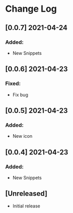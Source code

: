 # Change Log

## [0.0.7] 2021-04-24

### Added:

- New Snippets

## [0.0.6] 2021-04-23

### Fixed:

- Fix bug

## [0.0.5] 2021-04-23

### Added:

- New icon

## [0.0.4] 2021-04-23

### Added:

- New Snippets

## [Unreleased]

- Initial release
